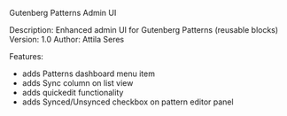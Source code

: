 Gutenberg Patterns Admin UI

Description: Enhanced admin UI for Gutenberg Patterns (reusable blocks)
Version: 1.0 
Author: Attila Seres

Features:
- adds Patterns dashboard menu item
- adds Sync column on list view
- adds quickedit functionality
- adds Synced/Unsynced checkbox on pattern editor panel

 
